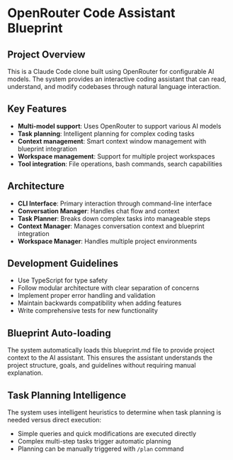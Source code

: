 # OpenRouter Code Assistant Blueprint

## Project Overview
This is a Claude Code clone built using OpenRouter for configurable AI models. The system provides an interactive coding assistant that can read, understand, and modify codebases through natural language interaction.

## Key Features
- **Multi-model support**: Uses OpenRouter to support various AI models
- **Task planning**: Intelligent planning for complex coding tasks
- **Context management**: Smart context window management with blueprint integration
- **Workspace management**: Support for multiple project workspaces
- **Tool integration**: File operations, bash commands, search capabilities

## Architecture
- **CLI Interface**: Primary interaction through command-line interface
- **Conversation Manager**: Handles chat flow and context
- **Task Planner**: Breaks down complex tasks into manageable steps
- **Context Manager**: Manages conversation context and blueprint integration
- **Workspace Manager**: Handles multiple project environments

## Development Guidelines
- Use TypeScript for type safety
- Follow modular architecture with clear separation of concerns
- Implement proper error handling and validation
- Maintain backwards compatibility when adding features
- Write comprehensive tests for new functionality

## Blueprint Auto-loading
The system automatically loads this blueprint.md file to provide project context to the AI assistant. This ensures the assistant understands the project structure, goals, and guidelines without requiring manual explanation.

## Task Planning Intelligence
The system uses intelligent heuristics to determine when task planning is needed versus direct execution:
- Simple queries and quick modifications are executed directly
- Complex multi-step tasks trigger automatic planning
- Planning can be manually triggered with `/plan` command
